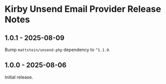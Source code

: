 # Kirby Unsend Email Provider Release Notes

## 1.0.1 - 2025-08-09

Bump `mattstein/unsend-php` dependency to `^1.1.0`.

## 1.0.0 - 2025-08-06

Initial release.
